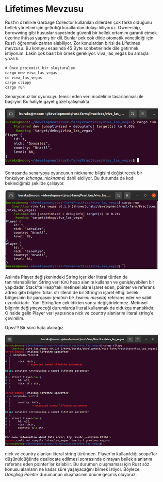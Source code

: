 # Lifetimes Mevzusu

Rust'ın özellikle Garbage Collector kullanılan dillerden çok farklı olduğunu bellek yönetimi için getirdiği kurallardan dolayı biliyoruz. Ownership, borowwing gibi hususlar sayesinde güvenli bir bellek ortamını garanti etmek üzerine ihtisas yapmış bir dil. Bunlar pek çok dilde otomatik yönetildiği için Rust'ı öğrenmek zaman alabiliyor. Zor konulardan birisi de Lifetimes mevzusu. Bu konuyu esasında 45 Byte sohbetlerinde dile getirmek istiyorum. Lakin çok basit bir örnek gerekiyor. viva_las_vegas bu amaçla yazıldı.

```shell
# Önce projemizi bir oluşturalım
cargo new viva_las_vegas
cd viva_las_vegas
cargo clippy
cargo run
```

Senaryomuz bir oyuncuyu temsil eden veri modelinin tasarlanması ile başlıyor. Bu haliyle gayet güzel çalışmakta.

![../images/viva_las_vegas_1.png](../images/viva_las_vegas_1.png)

Sonrasında senaryoya oyuncunun nickname bilgisini değiştirecek bir fonksiyon _(change_nickname)_ dahil eidliyor. Bu durumda da kod beklediğimiz şekilde çalışıyor.

![../images/viva_las_vegas_2.png](../images/viva_las_vegas_2.png)

Aslında Player değişkenindeki String içerikler literal türden de tanımlanabilirler. String veri türü heap alanını kullanan ve genişleyebilen bir yapıdadır. Stack'te Heap'teki metinsel alanı işaret eden, pointer ve referans adresi gibi bilgileri tutar. str literal'de bir String'in işaret ettiği bellek bölgesinin bir parçasını _(metnin bir kısmını mesela)_ referans eder ve sabit uzunluktadır. Yani String'ten çekildikten sonra değiştirielemez. Metinsel bilginin değişmeyeceği durumlarda literal kullanmak da oldukça mantıklıdır. O halde gelin Player veri yapısında nick ve country alanlarını literal string'e çevirelim. 

Upss!!! Bir sürü hata alacağız.

![../images/viva_las_vegas_3.png](../images/viva_las_vegas_3.png)

nick ve country alanları literal string türünden. Player'ın kullanıldığı scope'lar düşünüldüğünde deallocate edilmesi sonrasında olmayan bellek alanlarını referans eden pointer'lar kalabilir. Bu durumun oluşmaması için Rust söz konusu alanların ne kadar süre yaşayacağını bilmek istiyor. Böylece _Dangling Pointer_ durumunun oluşmasının önüne geçmiş oluyoruz.

